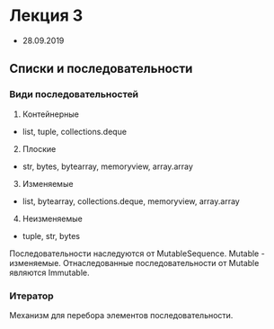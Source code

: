 # Лекция 3

* 28.09.2019

## Списки и последовательности

### Види последовательностей

1. Контейнерные

* list, tuple, collections.deque

2. Плоские

* str, bytes, bytearray, memoryview, array.array

3. Изменяемые

* list, bytearray, collections.deque, memoryview, array.array

4. Неизменяемые

* tuple, str, bytes

Последовательности наследуются от MutableSequence. Mutable - изменяемые. Отнаследованные последовательности от Mutable являются Immutable. 

### Итератор

Механизм для перебора элементов последовательности.




